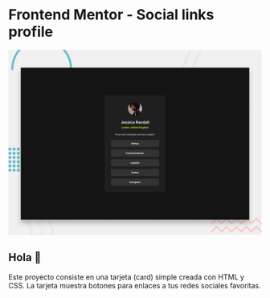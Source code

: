 # Frontend Mentor - Social links profile

![Design preview for the Social links profile coding challenge](./design/desktop-preview.jpg)

## Hola 👋

Este proyecto consiste en una tarjeta (card) simple creada con HTML y CSS. La tarjeta muestra botones para enlaces a tus redes sociales favoritas.


